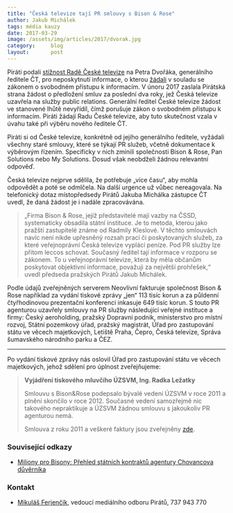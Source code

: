 ```yaml
---
title: "Česká televize tají PR smlouvy s Bison & Rose"
author: Jakub Michálek
tags: média kauzy
date: 2017-03-29
image: /assets/img/articles/2017/dvorak.jpg
category:     blog
layout:       post
---
```


Piráti podali [stížnost Radě České televize](https://github.com/pirati-byro/spisy-zk-pha-2017/blob/master/5209-ceska-televize-a-bison-and-rose/04-stiznost-rade-ceske-televize/main.pdf) na Petra Dvořáka, generálního ředitele ČT, pro neposkytnutí informace, o kterou [žádali](https://github.com/pirati-byro/spisy-zk-pha-2017/blob/master/5209-ceska-televize-a-bison-and-rose/01-zadost/main.pdf) v souladu se zákonem o svobodném přístupu k informacím. V únoru 2017 zaslala Pirátská strana žádost o předložení smluv za poslední dva roky, jež Česká televize uzavřela na služby public relations. Generální ředitel České televize žádost ve stanovené lhůtě nevyřídíl, čímž porušuje zákon o svobodném přístupu k informacím. Piráti žádají Radu České televize, aby tuto skutečnost vzala v úvahu také při výběru nového ředitele ČT.

Piráti si od České televize, konkrétně od jejího generálního ředitele, vyžádali všechny staré smlouvy, které se týkají PR služeb, včetně dokumentace k výběrovým řízením. Specificky v nich zmínili společnosti Bison & Rose, Pan Solutions nebo My Solutions. Dosud však neobdželi žádnou relevantní odpověď.

Česká televize nejprve sdělila, že potřebuje „více času“, aby mohla odpovědět a poté se odmlčela. Na další urgence už vůbec nereagovala. Na telefonický dotaz místopředsedy Pirátů Jakuba Michálka zástupce ČT uvedl, že daná žádost je i nadále zpracovávána.

> „Firma Bison & Rose, jejíž představitelé mají vazby na ČSSD, systematicky obsadila státní instituce. Je to metoda, kterou jako pražští zastupitelé známe od Radmily Kleslové. V těchto smlouvách navíc není nikde upřesněný rozsah prací či poskytovaných služeb, za které veřejnoprávní Česká televize vyplácí peníze. Pod PR služby lze přitom leccos schovat. Současný ředitel tají informace v rozporu se zákonem. To u veřejnoprávní televize, která by měla občanům poskytovat objektivní informace, považuji za největší prohřešek,“ uvedl předseda pražských Pirátů Jakub Michálek.

Podle údajů zveřejněných serverem Neovlivní fakturuje společnost Bison & Rose například za vydání tiskové zprávy „jen“ 113 tisíc korun a za půldenní čtyřhodinovou prezentační konferenci inkasuje 649 tisíc korun. S touto PR agenturou uzavřely smlouvy na PR služby následující veřejné instituce a firmy: Český aeroholding, pražský Dopravní podnik, ministerstvo pro místní rozvoj, Státní pozemkový úřad, pražský magistrát, Úřad pro zastupování státu ve věcech majetkových, Letiště Praha, Čepro, Česká televize, Správa šumavského národního parku a ČEZ.

----

Po vydání tiskové zprávy nás oslovil Úřad pro zastupování státu ve věcech majetkových, jehož sdělení pro úplnost zveřejňujeme:

> **Vyjádření tiskového mluvčího ÚZSVM, Ing. Radka Ležatky**
>
> Smlouvu s Bison&Rose podepsalo bývalé vedení ÚZSVM v roce 2011 a plnění skončilo v roce 2012.
> Současné vedení samozřejmě nic takového nepraktikuje a ÚZSVM žádnou smlouvu s jakoukoliv PR agenturou nemá.
>
> Smlouva z roku 2011 a veškeré faktury jsou zveřejněny [zde](http://www.uzsvm.cz/poskytnute-informace-307-0-85/zadost-ohledne-uzavrenych-smluv-uzsvm-se-spol-bison-rose-123868/).



### Související odkazy

* [Miliony pro Bisony: Přehled státních kontraktů agentury Chovancova důvěrníka](http://neovlivni.cz/miliony-pro-bisony-prehled-statnich-kontraktu-agentury-chovancova-duvernika/)

### Kontakt

* [Mikuláš Ferjenčík](https://www.pirati.cz/lide/mikulas-ferjencik/), vedoucí mediálního odboru Pirátů, 737 943 770
